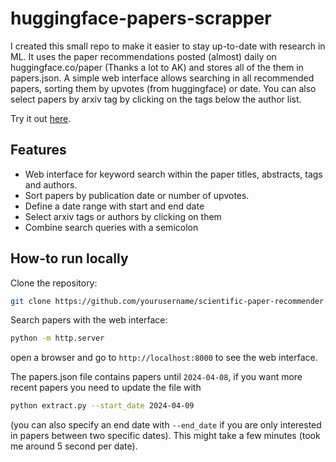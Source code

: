 # huggingface-papers-scrapper

I created this small repo to make it easier to stay up-to-date with research in ML. It uses the paper recommendations posted (almost) daily on huggingface.co/paper (Thanks a lot to AK) and stores all of the them in papers.json. A simple web interface allows searching in all recommended papers, sorting them by upvotes (from huggingface) or date. You can also select papers by arxiv tag by clicking on the tags below the author list.

Try it out [here](https://htmlpreview.github.io/?https://github.com/mwoedlinger/huggingface-papers-scrapper/blob/main/index.html).

## Features

- Web interface for keyword search within the paper titles, abstracts, tags and authors.
- Sort papers by publication date or number of upvotes.
- Define a date range with start and end date
- Select arxiv tags or authors by clicking on them
- Combine search queries with a semicolon

## How-to run locally

Clone the repository:
```bash
git clone https://github.com/yourusername/scientific-paper-recommender.git
```

Search papers with the web interface:
```bash
python -m http.server
```
open a browser and go to `http://localhost:8000` to see the web interface.

The papers.json file contains papers until `2024-04-08`, if you want more recent papers you need to update the file with
```bash
python extract.py --start_date 2024-04-09
```
(you can also specify an end date with `--end_date` if you are only interested in papers between two specific dates).
This might take a few minutes (took me around 5 second per date).
